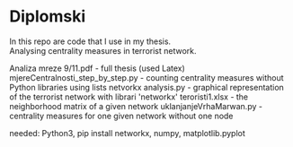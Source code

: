 # Diplomski

In this repo are code that I use in my thesis.  
Analysing centrality measures in terrorist network.

 Analiza mreze 9/11.pdf - full thesis (used Latex)
 mjereCentralnosti_step_by_step.py - counting centrality measures without Python libraries using lists 
 netvorkx analysis.py - graphical representation of the terrorist network with librari 'networkx'
 teroristi1.xlsx - the neighborhood matrix of a given network 
 uklanjanjeVrhaMarwan.py -  centrality measures for one given network without one node
 
 
 needed: Python3, 
         pip install networkx, numpy, matplotlib.pyplot  
